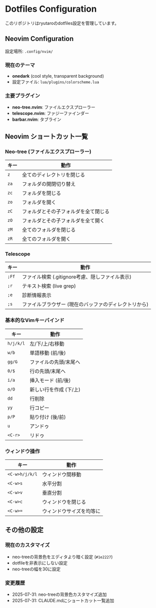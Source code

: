 # Dotfiles Configuration

このリポジトリはryutaroのdotfiles設定を管理しています。

## Neovim Configuration

設定場所: `.config/nvim/`

### 現在のテーマ
- **onedark** (cool style, transparent background)
- 設定ファイル: `lua/plugins/colorscheme.lua`

### 主要プラグイン
- **neo-tree.nvim**: ファイルエクスプローラー
- **telescope.nvim**: ファジーファインダー
- **barbar.nvim**: タブライン

## Neovim ショートカット一覧

### Neo-tree (ファイルエクスプローラー)
| キー | 動作 |
|------|------|
| `z` | 全てのディレクトリを閉じる |
| `za` | フォルダの開閉切り替え |
| `zc` | フォルダを閉じる |
| `zo` | フォルダを開く |
| `zC` | フォルダとその子フォルダを全て閉じる |
| `zO` | フォルダとその子フォルダを全て開く |
| `zM` | 全てのフォルダを閉じる |
| `zR` | 全てのフォルダを開く |

### Telescope
| キー | 動作 |
|------|------|
| `;Ff` | ファイル検索 (.gitignore考慮、隠しファイル表示) |
| `;r` | テキスト検索 (live grep) |
| `;e` | 診断情報表示 |
| `;s` | ファイルブラウザー (現在のバッファのディレクトリから) |

### 基本的なVimキーバインド
| キー | 動作 |
|------|------|
| `h/j/k/l` | 左/下/上/右移動 |
| `w/b` | 単語移動 (前/後) |
| `gg/G` | ファイルの先頭/末尾へ |
| `0/$` | 行の先頭/末尾へ |
| `i/a` | 挿入モード (前/後) |
| `o/O` | 新しい行を作成 (下/上) |
| `dd` | 行削除 |
| `yy` | 行コピー |
| `p/P` | 貼り付け (後/前) |
| `u` | アンドゥ |
| `<C-r>` | リドゥ |

### ウィンドウ操作
| キー | 動作 |
|------|------|
| `<C-w>h/j/k/l` | ウィンドウ間移動 |
| `<C-w>s` | 水平分割 |
| `<C-w>v` | 垂直分割 |
| `<C-w>c` | ウィンドウを閉じる |
| `<C-w>=` | ウィンドウサイズを均等に |

## その他の設定

### 現在のカスタマイズ
- neo-treeの背景色をエディタより暗く設定 (`#1e2227`)
- dotfileを非表示にしない設定
- neo-treeの幅を30に設定

### 変更履歴
- 2025-07-31: neo-treeの背景色カスタマイズ追加
- 2025-07-31: CLAUDE.mdにショートカット一覧追加